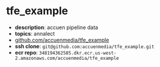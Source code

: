 # tfe_example

- **description**: accuen pipeline data
- **topics**: annalect
- [github.com/accuenmedia/tfe_example](https://github.com/accuenmedia/tfe_example)
- **ssh clone**: `git@github.com:accuenmedia/tfe_example.git`
- **ecr repo**: `348194362585.dkr.ecr.us-west-2.amazonaws.com/accuenmedia/tfe_example`